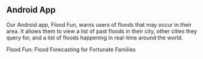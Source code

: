 ## Android App

Our Android app, Flood Fun, warns users of floods that may occur in their area.
It allows them to view a list of past floods in their city, other cities they query for, and a list of floods happening in real-time around the world.

Flood Fun: Flood Forecasting for Fortunate Families